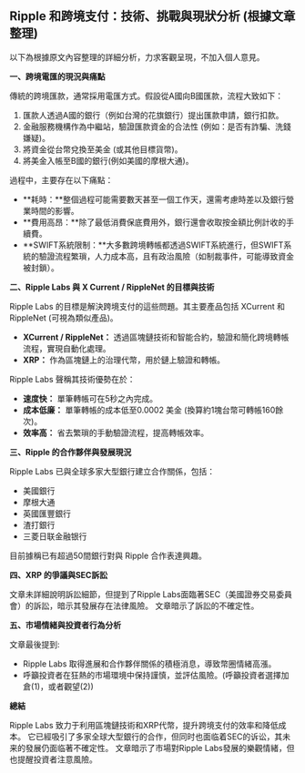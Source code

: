 ## Ripple 和跨境支付：技術、挑戰與現狀分析 (根據文章整理)

以下為根據原文內容整理的詳細分析，力求客觀呈現，不加入個人意見。

**一、跨境電匯的現況與痛點**

傳統的跨境匯款，通常採用電匯方式。假設從A國向B國匯款，流程大致如下：

1. 匯款人透過A國的銀行（例如台灣的花旗銀行）提出匯款申請，銀行扣款。
2. 金融服務機構作為中繼站，驗證匯款資金的合法性 (例如：是否有詐騙、洗錢嫌疑)。
3.  將資金從台幣兌換至美金 (或其他目標貨幣)。
4. 將美金入帳至B國的銀行(例如美國的摩根大通)。

過程中，主要存在以下痛點：

* **耗時：**整個過程可能需要數天甚至一個工作天，還需考慮時差以及銀行營業時間的影響。
* **費用高昂：**除了最低消費保底費用外，銀行還會收取按金額比例計收的手續費。
* **SWIFT系統限制：**大多數跨境轉帳都透過SWIFT系統進行，但SWIFT系統的驗證流程繁瑣，人力成本高，且有政治風險（如制裁事件，可能導致資金被封鎖）。

**二、Ripple Labs 與 X Current / RippleNet 的目標與技術**

Ripple Labs 的目標是解決跨境支付的這些問題。其主要產品包括 XCurrent 和 RippleNet (可視為類似產品)。

* **XCurrent / RippleNet：** 透過區塊鏈技術和智能合約，驗證和簡化跨境轉帳流程，實現自動化處理。
* **XRP：** 作為區塊鏈上的治理代幣，用於鏈上驗證和轉帳。

Ripple Labs 聲稱其技術優勢在於：

* **速度快：** 單筆轉帳可在5秒之內完成。
* **成本低廉：** 單筆轉帳的成本低至0.0002 美金 (換算約1塊台幣可轉帳160餘次)。
* **效率高：** 省去繁瑣的手動驗證流程，提高轉帳效率。

**三、Ripple 的合作夥伴與發展現況**

Ripple Labs 已與全球多家大型銀行建立合作關係，包括：

* 美國銀行
* 摩根大通
* 英國匯豐銀行
* 渣打銀行
* 三菱日联金融银行

目前據稱已有超過50間銀行對與 Ripple 合作表達興趣。

**四、XRP 的爭議與SEC訴訟**

文章未詳細說明訴訟細節，但提到了Ripple Labs面臨著SEC（美國證券交易委員會）的訴訟，暗示其發展存在法律風險。 文章暗示了訴訟的不確定性。

**五、市場情緒與投資者行為分析**

文章最後提到:

*  Ripple Labs 取得進展和合作夥伴關係的積極消息，導致幣圈情緒高漲。
*  呼籲投資者在狂熱的市場環境中保持謹慎，並評估風險。(呼籲投資者選擇加倉(1)，或者觀望(2))

**總結**

Ripple Labs 致力于利用區塊鏈技術和XRP代幣，提升跨境支付的效率和降低成本。 它已經吸引了多家全球大型銀行的合作，但同时也面临着SEC的诉讼，其未来的發展仍面临著不確定性。 文章暗示了市場對Ripple Labs發展的樂觀情緒，但也提醒投資者注意風險。